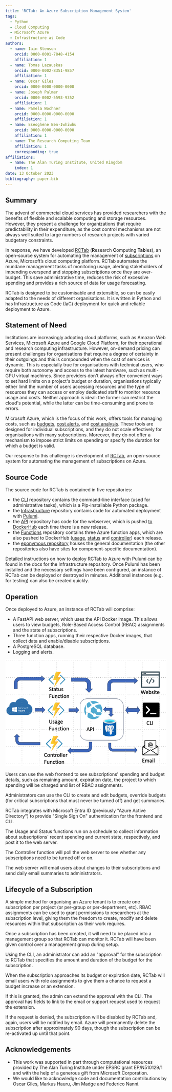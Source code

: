 ```yaml
---
title: 'RCTab: An Azure Subscription Management System'
tags:
  - Python
  - Cloud Computing
  - Microsoft Azure
  - Infrastructure as Code
authors:
  - name: Iain Stenson
    orcid: 0000-0001-7848-4154
    affiliation: 1
  - name: Tomas Lazauskas
    orcid: 0000-0002-8351-9857
    affiliation: 1
  - name: Oscar Giles
    orcid: 0000-0000-0000-0000
  - name: Joseph Palmer
    orcid: 0000-0002-5593-9352
    affiliation: 1
  - name: Pamela Wochner
    orcid: 0000-0000-0000-0000
    affiliation: 1
  - name: Eseoghene Ben-Iwhiwhu
    orcid: 0000-0000-0000-0000
    affiliation: 1
  - name: The Research Computing Team
    affiliation: 1
    corresponding: true
affiliations:
  - name: The Alan Turing Institute, United Kingdom
    index: 1
date: 13 October 2023
bibliography: paper.bib
---
```


## Summary

The advent of commercial cloud services has provided researchers with the benefits of flexible and scalable computing and storage resources.
However, they present a challenge for organizations that require predictability in their expenditure, as the cost control mechanisms are not always well suited to large numbers of research projects with varied budgetary constraints.

In response, we have developed [RCTab](https://rctab.readthedocs.io/) (**R**esearch **C**omputing **Tab**les), an open-source system for automating the management of [subscriptions](https://learn.microsoft.com/en-us/azure/cloud-adoption-framework/ready/azure-setup-guide/organize-resources#management-levels-and-hierarchy) on Azure, Microsoft’s cloud computing platform.
RCTab automates the mundane management tasks of monitoring usage, alerting stakeholders of impending overspend and stopping subscriptions once they are over-budget.
This save administrative time, reduces the risk of excessive spending and provides a rich source of data for usage forecasting.

RCTab is designed to be customisable and extensible, so can be easily adapted to the needs of different organisations.
It is written in Python and has Infrastructure as Code (IaC) deployment for quick and reliable deployment to Azure.

## Statement of Need

Institutions are increasingly adopting cloud platforms, such as Amazon Web Services, Microsoft Azure and Google Cloud Platform, for their operational and research computing infrastructure.
However, on-demand pricing can present challenges for organisations that require a degree of certainty in their outgoings and this is compounded when the cost of services is dynamic.
This is especially true for organisations with technical users, who require both autonomy and access to the latest hardware, such as multi-GPU virtual machines.
Since providers don't always offer convenient ways to set hard limits on a project's budget or duration, organisations typically either limit the number of users accessing resources and the type of resources they can access or employ dedicated staff to monitor resource usage and costs.
Neither approach is ideal: the former can restrict the cloud's potential, while the latter can be time-consuming and prone to errors.

Microsoft Azure, which is the focus of this work, offers tools for managing costs, such as [budgets](https://docs.microsoft.com/en-us/azure/cost-management-billing/costs/tutorial-acm-create-budgets), [cost alerts](https://learn.microsoft.com/en-us/azure/cost-management-billing/costs/cost-mgt-alerts-monitor-usage-spending), and [cost analysis](https://learn.microsoft.com/en-us/azure/cost-management-billing/costs/quick-acm-cost-analysis).
These tools are designed for individual subscriptions, and they do not scale effectively for organisations with many subscriptions.
Moreover, they do not offer a mechanism to impose strict limits on spending or specify the duration for which a budget is valid.

Our response to this challenge is development of [RCTab](https://rctab.readthedocs.io/), an open-source system for automating the management of subscriptions on Azure.

## Source Code

The source code for RCTab is contained in five repositories:

- the [CLI](https://github.com/alan-turing-institute/rctab-cli) repository contains the command-line interface (used for administrative tasks), which is a Pip-installable Python package.
- the [Infrastructure](https://github.com/alan-turing-institute/rctab-infrastructure) repository contains code for automated deployment with [Pulumi](https://www.pulumi.com/).
- the [API](https://github.com/alan-turing-institute/rctab-api) repository has code for the webserver, which is pushed [to DockerHub](https://hub.docker.com/r/turingrc/rctab-api) each time there is a new release.
- the [Functions](https://github.com/alan-turing-institute/rctab-functions) repository contains three Azure function apps, which are also pushed to DockerHub ([usage](https://hub.docker.com/r/turingrc/rctab-usage), [status](https://hub.docker.com/r/turingrc/rctab-status) and [controller](https://hub.docker.com/r/turingrc/rctab-controller)) each release.
- the [eponymous repository](https://github.com/alan-turing-institute/rctab) houses the general documentation (the other repositories also have sites for component-specific documentation).

Detailed instructions on how to deploy RCTab to Azure with Pulumi can be found in the docs for the Infrastructure repository.
Once Pulumi has been installed and the necessary settings have been configured, an instance of RCTab can be deployed or destroyed in minutes.
Additional instances (e.g. for testing) can also be created quickly.

## Operation

Once deployed to Azure, an instance of RCTab will comprise:

- A FastAPI web server, which uses the API Docker image.
  This allows users to view budgets, Role-Based Access Control (RBAC) assignments and the state of subscriptions.
- Three function apps, running their respective Docker images, that collect data and enable/disable subscriptions.
- A PostgreSQL database.
- Logging and alerts.

![System diagram.\label{fig:Figure 1}](figure1.png)

Users can use the web frontend to see subscriptions' spending and budget details, such as remaining amount, expiration date, the project to which spending will be charged and list of RBAC assignments.

Administrators can use the CLI to create and edit budgets, override budgets (for critical subscriptions that must never be turned off) and get summaries.

RCTab integrates with Microsoft Entra ID (previously "Azure Active Directory") to provide "Single Sign On" authentication for the frontend and CLI.

The Usage and Status functions run on a schedule to collect information about subscriptions' recent spending and current state, respectively, and post it to the web server.

The Controller function will poll the web server to see whether any subscriptions need to be turned off or on.

The web server will email users about changes to their subscriptions and send daily email summaries to administrators.

## Lifecycle of a Subscription

A simple method for organising an Azure tenant is to create one subscription per project (or per-group or per-department, etc).
RBAC assignments can be used to grant permissions to researchers at the subscription level, giving them the freedom to create, modify and delete resources within that subscription as their work requires.

Once a subscription has been created, it will need to be placed into a management group so that RCTab can monitor it.
RCTab will have been given control over a management group during setup.

Using the CLI, an administrator can add an "approval" for the subscription to RCTab that specifies the amount and duration of the budget for the subscription.

When the subscription approaches its budget or expiration date, RCTab will email users with role assignments to give them a chance to request a budget increase or an extension.

If this is granted, the admin can extend the approval with the CLI.
The approval has fields to link to the email or support request used to request the extension.

If the request is denied, the subscription will be disabled by RCTab and, again, users will be notified by email.
Azure will permanently delete the subscription after approximately 90 days, though the subscription can be re-activated up until that point.

## Acknowledgements

- This work was supported in part through computational resources provided by The Alan Turing Institute under EPSRC grant EP/N510129/1 and with the help of a generous gift from Microsoft Corporation.
- We would like to acknowledge code and documentation contributions by Oscar Giles, Markus Hauru, Jim Madge and Federico Nanni.
